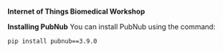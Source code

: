 **Internet of Things Biomedical Workshop**

**Installing PubNub**
You can install PubNub using the command:

```
pip install pubnub==3.9.0
```